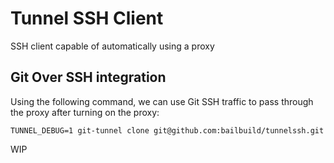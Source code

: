 # Tunnel SSH Client

SSH client capable of automatically using a proxy


## Git Over SSH integration

Using the following command, we can use Git SSH traffic to pass through the proxy after turning on the proxy:

```shell
TUNNEL_DEBUG=1 git-tunnel clone git@github.com:bailbuild/tunnelssh.git
```

WIP